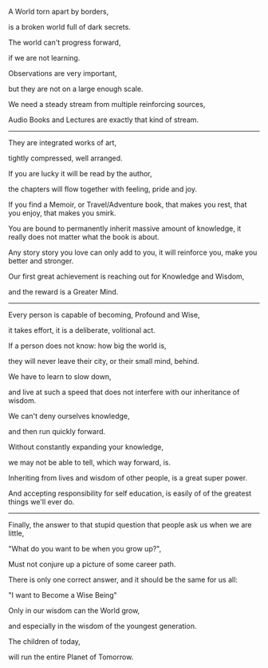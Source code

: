 A World torn apart by borders,

is a broken world full of dark secrets.

The world can't progress forward,

if we are not learning.

Observations are very important,

but they are not on a large enough scale.

We need a steady stream from multiple reinforcing sources,

Audio Books and Lectures are exactly that kind of stream.

---

They are integrated works of art,

tightly compressed, well arranged.

If you are lucky it will be read by the author,

the chapters will flow together with feeling, pride and joy.

If you find a Memoir, or Travel/Adventure book, that makes you rest, that you enjoy, that makes you smirk.

You are bound to permanently inherit massive amount of knowledge, it really does not matter what the book is about.

Any story story you love can only add to you, it will reinforce you, make you better and stronger.

Our first great achievement is reaching out for Knowledge and Wisdom,

and the reward is a Greater Mind.

---

Every person is capable of becoming, Profound and Wise,

it takes effort, it is a deliberate, volitional act.

If a person does not know: how big the world is,

they will never leave their city, or their small mind, behind.

We have to learn to slow down,

and live at such a speed that does not interfere with our inheritance of wisdom.

We can't deny ourselves knowledge,

and then run quickly forward.

Without constantly expanding your knowledge,

we may not be able to tell, which way forward, is.

Inheriting from lives and wisdom of other people, is a great super power.

And accepting responsibility for self education, is easily of of the greatest things we'll ever do.

---

Finally, the answer to that stupid question that people ask us when we are little,

"What do you want to be when you grow up?",

Must not conjure up a picture of some career path.

There is only one correct answer, and it should be the same for us all:

"I want to Become a Wise Being"

Only in our wisdom can the World grow,

and especially in the wisdom of the youngest generation.

The children of today,

will run the entire Planet of Tomorrow.
